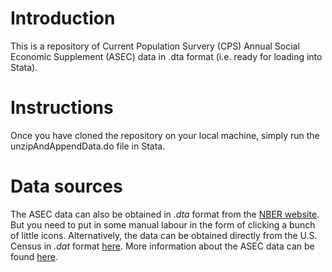 # Introduction
This is a repository of Current Population Survery (CPS) Annual Social Economic Supplement (ASEC) data in .dta format (i.e. ready for loading into Stata).

# Instructions
Once you have cloned the repository on your local machine, simply run the unzipAndAppendData.do file in Stata.

# Data sources
The ASEC data can also be obtained in *.dta* format from the [NBER website](https://data.nber.org/data/current-population-survey-data.html). But you need to put in some manual labour in the form of clicking a bunch of little icons. Alternatively, the data can be obtained directly from the U.S. Census in *.dat* format [here](https://www.census.gov/data/datasets/time-series/demo/cps/cps-asec.html). More information about the ASEC data can be found [here](https://www.census.gov/programs-surveys/saipe/guidance/model-input-data/cpsasec.html).
